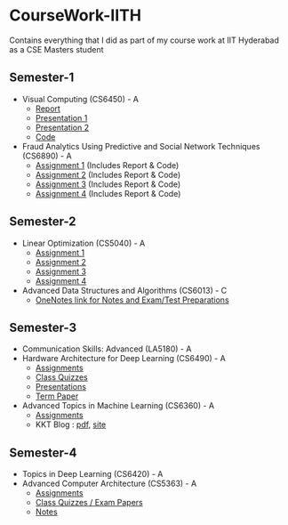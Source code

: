 # CourseWork-IITH
Contains everything that I did as part of my course work at IIT Hyderabad as a CSE Masters student

## Semester-1
- Visual Computing (CS6450) - A
  - [Report](https://github.com/rahulvigneswaran/CourseWork-IITH-2023-2025/blob/main/Semester%201/Visual%20Computing%20(CS6450)/Rahul_Vigneswaran_CS23MTECH02002_Visual_Computing_Final_Report.pdf)
  - [Presentation 1](https://github.com/rahulvigneswaran/CourseWork-IITH-2023-2025/blob/main/Semester%201/Visual%20Computing%20(CS6450)/Rahul_Vigneswaran_CS23MTECH02002_Visual_Computing_Presentation_1.pdf)
  - [Presentation 2](https://github.com/rahulvigneswaran/CourseWork-IITH-2023-2025/blob/main/Semester%201/Visual%20Computing%20(CS6450)/Rahul_Vigneswaran_CS23MTECH02002_Visual_Computing_Presentation_2.pdf)
  - [Code](https://github.com/rahulvigneswaran/CourseWork-IITH-2023-2025/tree/main/Semester%201/Visual%20Computing%20(CS6450)/Repro_and_Novelty_code)
- Fraud Analytics Using Predictive and Social Network Techniques (CS6890) - A
  - [Assignment 1](https://github.com/rahulvigneswaran/CourseWork-IITH-2023-2025/tree/main/Semester%201/Fraud%20Analytics%20Using%20Predictive%20and%20Social%20Network%20Techniques%20(CS6890)/Assignment%201) (Includes Report & Code)
  - [Assignment 2](https://github.com/rahulvigneswaran/CourseWork-IITH-2023-2025/tree/main/Semester%201/Fraud%20Analytics%20Using%20Predictive%20and%20Social%20Network%20Techniques%20(CS6890)/Assignment%202) (Includes Report & Code)
  - [Assignment 3](https://github.com/rahulvigneswaran/CourseWork-IITH-2023-2025/tree/main/Semester%201/Fraud%20Analytics%20Using%20Predictive%20and%20Social%20Network%20Techniques%20(CS6890)/Assigment%203) (Includes Report & Code)
  - [Assignment 4](https://github.com/rahulvigneswaran/CourseWork-IITH-2023-2025/tree/main/Semester%201/Fraud%20Analytics%20Using%20Predictive%20and%20Social%20Network%20Techniques%20(CS6890)/Assignment%204) (Includes Report & Code)

## Semester-2
- Linear Optimization (CS5040) - A
  - [Assignment 1](https://github.com/rahulvigneswaran/CourseWork-CSE-MS-IITH-2023-2025/tree/main/Semester%202/Linear%20Optimization%20(CS5040)/Assignment%201)
  - [Assignment 2](https://github.com/rahulvigneswaran/CourseWork-CSE-MS-IITH-2023-2025/tree/main/Semester%202/Linear%20Optimization%20(CS5040)/Assignment%202)
  - [Assignment 3](https://github.com/rahulvigneswaran/CourseWork-CSE-MS-IITH-2023-2025/tree/main/Semester%202/Linear%20Optimization%20(CS5040)/Assignment%203)
  - [Assignment 4](https://github.com/rahulvigneswaran/CourseWork-CSE-MS-IITH-2023-2025/tree/main/Semester%202/Linear%20Optimization%20(CS5040)/Assignment%204)
- Advanced Data Structures and Algorithms (CS6013) - C
  - [OneNotes link for Notes and Exam/Test Preparations](https://1drv.ms/u/s!AoLSntMXZD8PmykeRMnyAiBahoPU)

## Semester-3
- Communication Skills: Advanced (LA5180) - A
- Hardware Architecture for Deep Learning (CS6490) - A
  - [Assignments](https://github.com/rahulvigneswaran/CourseWork-CSE-MS-IITH-2023-2025/tree/main/Semester%203/Hardware%20Architecture%20for%20Deep%20Learning%20(CS6490)/Assignments)
  - [Class Quizzes](https://github.com/rahulvigneswaran/CourseWork-CSE-MS-IITH-2023-2025/tree/main/Semester%203/Hardware%20Architecture%20for%20Deep%20Learning%20(CS6490)/Class%20Quizzes)
  - [Presentations](https://github.com/rahulvigneswaran/CourseWork-CSE-MS-IITH-2023-2025/tree/main/Semester%203/Hardware%20Architecture%20for%20Deep%20Learning%20(CS6490)/Presentations)
  - [Term Paper](https://github.com/rahulvigneswaran/CourseWork-CSE-MS-IITH-2023-2025/blob/main/Semester%203/Hardware%20Architecture%20for%20Deep%20Learning%20(CS6490)/HADL_Term_paper.pdf)
- Advanced Topics in Machine Learning (CS6360) - A
  - [Assignments](https://github.com/rahulvigneswaran/CourseWork-CSE-MS-IITH-2023-2025/tree/main/Semester%203/Advanced%20Topics%20in%20Machine%20Learning%20(CS6360)/Assigments)
  - KKT Blog : [pdf](https://github.com/rahulvigneswaran/CourseWork-CSE-MS-IITH-2023-2025/blob/main/Semester%203/Advanced%20Topics%20in%20Machine%20Learning%20(CS6360)/Constrained%20optimization%20and%20KKT%20Conditions_Blog.pdf), [site](https://rahulvigneswaran.github.io/blog/2024/kkt/)

## Semester-4
- Topics in Deep Learning (CS6420) - A	
- Advanced Computer Architecture (CS5363) - A
  - [Assignments](https://github.com/rahulvigneswaran/CourseWork-CSE-MS-IITH-2023-2025/tree/main/Semester%204/Advanced%20Computer%20Architecture%20(CS5363)/Assignment)
  - [Class Quizzes / Exam Papers](https://github.com/rahulvigneswaran/CourseWork-CSE-MS-IITH-2023-2025/tree/main/Semester%204/Advanced%20Computer%20Architecture%20(CS5363)/Question%20Papers)
  - [Notes](https://github.com/rahulvigneswaran/CourseWork-CSE-MS-IITH-2023-2025/tree/main/Semester%204/Advanced%20Computer%20Architecture%20(CS5363)/Notes)
